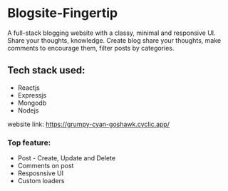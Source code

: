 # Blogsite-Fingertip
A full-stack blogging website with a classy, minimal and responsive UI. Share your thoughts, knowledge. Create blog share your thoughts, make comments to encourage them, filter posts by categories.

## Tech stack used: 
 - Reactjs
 - Expressjs
 - Mongodb
 - Nodejs

 website link: https://grumpy-cyan-goshawk.cyclic.app/

### Top feature: 
 - Post - Create, Update and Delete
 - Comments on post
 - Resposnsive UI
 - Custom loaders

